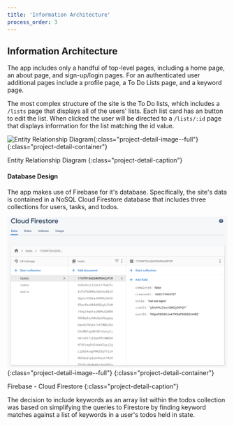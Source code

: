 ```yaml
---
title: 'Information Architecture'
process_order: 3
---
```


## Information Architecture

The app includes only a handful of top-level pages, including a home page, an about page, and sign-up/login pages. For an authenticated user additional pages include a profile page, a To Do Lists page, and a keyword page.

The most complex structure of the site is the To Do lists, which includes a `/lists` page that displays all of the users' lists. Each list card has an button to edit the list. When clicked the user will be directed to a `/lists/:id` page that displays information for the list matching the id value.

![Entity Relationship Diagram](../../assets/img/project/checkmark-list-app-erd.jpg){:class="project-detail-image--full"}
{:class="project-detail-container"}

Entity Relationship Diagram
{:class="project-detail-caption"}

#### Database Design

The app makes use of Firebase for it's database. Specifically, the site's data is contained in a NoSQL Cloud Firestore database that includes three collections for users, tasks, and todos.

![Firebase - Cloud Firestore](../../assets/img/project/checkmark-list-app-firestore.jpg){:class="project-detail-image--full"}
{:class="project-detail-container"}

Firebase - Cloud Firestore
{:class="project-detail-caption"}

The decision to include keywords as an array list within the todos collection was based on simplifying the queries to Firestore by finding keyword matches against a list of keywords in a user's todos held in state.
